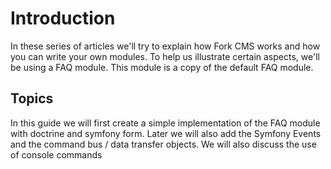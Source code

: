 # Introduction

In these series of articles we'll try to explain how Fork CMS works and how you can write your own modules. To help us illustrate certain aspects, we'll be using a FAQ module. This module is a copy of the default FAQ module.

## Topics

In this guide we will first create a simple implementation of the FAQ module with doctrine and symfony form. Later we will also add the Symfony Events and the command bus / data transfer objects. We will also discuss the use of console commands
